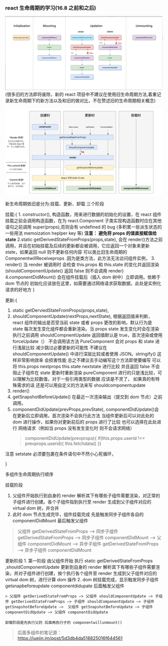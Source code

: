 ### react 生命周期的学习(16.8 之前和之后)

![旧生命周期](../../src/imgs/1.png) (很多旧的方法即将废除，新的 react 项目中不建议在使用旧生命周期方法,着重记录新生命周期下的新方法以及和旧的做对比，不在赘述旧的生命周期相关概念)

![新生命周期](../../src/imgs/react-newlife.png)

新生命周期依旧是分为:挂载、更新、卸载 三个阶段

挂载:{ 1. constructor(), 构造函数，用来进行数据的初始化的设置，在 react 组件挂载之前会调用构造函数，在为 react.Component 子类实现构造函数时应在其他语句之前调用 super(props),否则会有 undefined 的 bug (多积累一些派生状态的一些用法 memoization heplper key 等)
**注意： 避免将 props 的值直接赋值给 state**
2.static getDerivedStateFromProps(props,state), 会在 render()方法之前调用，并且在初始挂载及后续的更新都会被调用，它应返回一个对象来更新 state，如果返回 null 则不更新任何内容 可以类比旧生命周期的 ComponentwillReceiveprops .因为是类方法，此方法无法访问组件实例， 3. render() 当 render 被调用时 会检查 this.props 和 this.state 的变化并返回渲染 (shouldComponentUpdate() 返回 false 则不会调用 render)
4.componentDidMount() 会在组件挂载后（插入 dom 树中）立即调用。依赖于 dom 节点的 初始化应该放在这里，如需要通过网络请求获取数据，此处是实例化请求的好地方
}

更新:{

1.  static getDerviedStateFromProps(props,state),
2.  shouldComponentUpdate(nextProps,nextState), 根据返回值来判断，react 组件的输出是否受当前 state 或者 props 更改的影响，默认行为是 state 每次发生变化组件都会重新渲染。当 props state 发生变化时会在渲染执行之前调用 shouldCompnentUpdate 返回值默认是 true，首次渲染或使用 forceUpdate（） 不会调用该方法 PureComponent 会对 props 和 state 进行浅层比较 减少跳过必要更新的可能性
    不建议在 shouldComponentUpdate() 中进行深层比较或者使用 JSON。stringify() 这样非常影响效率 会损害性能 总之不建议去手动编写这个方法即使要编写 可以将 this.props nextprops this.state nextstate 进行比较 并且返回 false 不会阻止子组件在 state 更新时重新渲染
    pureComponent 进行的只是浅比较，可以理解为比较数值，对于一些引用类型的数据 应该是不灵了， 如果真的有特殊需求的话 还是可以用自定义的方法来写 shouldcomponentupdate
3.  render()
4.  getSnapshotBeforeUpdate() 在最近一次渲染输出（提交到 dom 节点）之前调用。
5.  componentDidUpdate(prevProps,prevState), componentDidUpdate()会在更新后立即调用，首次渲染不会执行此方法 当组件更新后可以对此处的 dom 进行操作，如果你对更新前后的 props 进行了比较 也可以选择在此处进行
    网络请求（例如当 props 没有发生变化时 则不会请求网络）
    > componentDidUpdate(prevprops){
    > if(this.props.userid !== prevprops.userid){
        this.fetchdata()
    }}

注意 setstate 必须要包裹在条件语句中不然小心死循环，
  
}

多组件生命周期执行顺序

挂载阶段

1.  父组件开始执行到自身的 render 解析其下有哪些子组件需要渲染，对正常的子组件进行创建。各个子组件指到执行至 render 生成到父子组件对应的 virtual dom 树，并合并
2.  此时 dom 节点生成完毕，组件挂载完成 先是触发同步子组件各自的 componentDidMount 最后触发父组件

> 父组件 getDerivedStateFromProps —> 同步子组件 getDerivedStateFromProps —> 同步子组件 componentDidMount —> 父组件 componentDidMount —> 异步子组件 getDerivedStateFromProps —> 异步子组件 componentDidMount

更新阶段 1. 第一阶段 由父组件开始 执行
static getDerivedStateFromProps ,shouldComponentUpdate
更新到自身的 render 解析其下有哪些子组件需要渲染，并对子组件进行创建，挨个执行各个组件至 render 生成到父子组件对应的 virtual dom 树，进行计算 dom 操作 2. dom 树挂载完成，显示触发同步子组件 getsnapbeforeupdate componentdidupate 后面触发父组件

    > 父组件 getDerivedStateFromProps —> 父组件 shouldComponentUpdate —> 子组件 getDerivedStateFromProps —> 子组件 shouldComponentUpdate —> 子组件 getSnapshotBeforeUpdate —>  父组件 getSnapshotBeforeUpdate —> 子组件 componentDidUpdate —> 父组件 componentDidUpdate

    卸载阶段是先执行父的 后面再执行子的 componentwillunmount()

> 后面多组件的笔记源：https://juejin.im/post/5d3db4da518825016f644561
